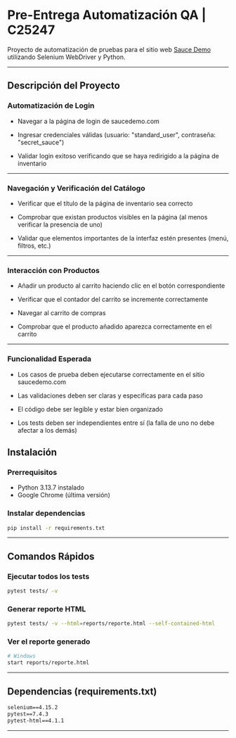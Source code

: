 # Pre-Entrega Automatización QA | C25247

Proyecto de automatización de pruebas para el sitio web [Sauce Demo](https://www.saucedemo.com) utilizando Selenium WebDriver y Python.

---

## Descripción del Proyecto

### Automatización de Login

- Navegar a la página de login de saucedemo.com

- Ingresar credenciales válidas (usuario: "standard_user", contraseña: "secret_sauce")

- Validar login exitoso verificando que se haya redirigido a la página de inventario

---

### Navegación y Verificación del Catálogo

- Verificar que el título de la página de inventario sea correcto

- Comprobar que existan productos visibles en la página (al menos verificar la presencia de uno)
  
- Validar que elementos importantes de la interfaz estén presentes (menú, filtros, etc.)

---

### Interacción con Productos

- Añadir un producto al carrito haciendo clic en el botón correspondiente

- Verificar que el contador del carrito se incremente correctamente

- Navegar al carrito de compras

- Comprobar que el producto añadido aparezca correctamente en el carrito

---

### Funcionalidad Esperada

- Los casos de prueba deben ejecutarse correctamente en el sitio saucedemo.com

- Las validaciones deben ser claras y específicas para cada paso

- El código debe ser legible y estar bien organizado

- Los tests deben ser independientes entre sí (la falla de uno no debe afectar a los demás)

## Instalación

### Prerrequisitos

- Python 3.13.7 instalado
- Google Chrome (última versión)

### Instalar dependencias

```bash
pip install -r requirements.txt
```

---

## Comandos Rápidos

### Ejecutar todos los tests

```bash
pytest tests/ -v
```

### Generar reporte HTML

```bash
pytest tests/ -v --html=reports/reporte.html --self-contained-html
```

### Ver el reporte generado

```bash
# Windows
start reports/reporte.html

```

---

## Dependencias (requirements.txt)

```txt
selenium==4.15.2
pytest==7.4.3
pytest-html==4.1.1
```

---
